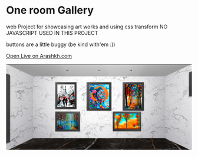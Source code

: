 # One room Gallery
 web Project for showcasing art works and using css transform
 NO JAVASCRIPT USED IN THIS PROJECT

 buttons are a little buggy (be kind with'em :))
 
 [Open Live on Arashkh.com ](https://arashkh.com/Projects/OneRoomGalley/)

![alt text](https://github.com/ArashkKH/One-room-Gallery/blob/main/OneRoomGalley/assets/Screenshot%202022-07-10%20184355.jpg)
